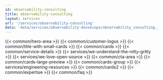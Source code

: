 ```yaml
---
id: observability-consulting
title: observability-consulting
layout: services
url: '/services/observability-consulting'
data: 'data/services/observability-devsecops/observability_consulting.json'
---
```

{{< common/hero-area >}}
{{< common/customer-logos >}}
{{< common/title-with-small-cards >}}
{{< common/cards >}}
{{< common/service-details >}}
{{< services/we-understand-the-nitty-gritty >}}
{{< services/we-love-open-source >}}
{{< common/cta-area >}}
{{< common/cards-large-preview >}}
{{< common/cards-group >}}
{{< services/engineering-resources >}}
{{< common/cards2 >}}
{{< common/expertise >}}
{{< common/faq >}}


